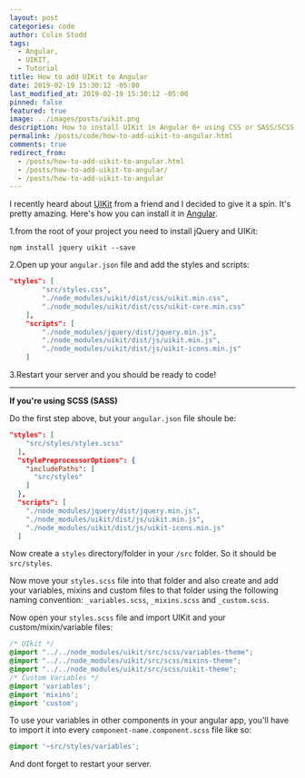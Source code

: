 ```yaml
---
layout: post
categories: code
author: Colin Stodd
tags:
  - Angular,
  - UIKIT,
  - Tutorial
title: How to add UIKit to Angular
date: 2019-02-19 15:30:12 -05:00
last_modified_at: 2019-02-19 15:30:12 -05:00
pinned: false
featured: true
image: ../images/posts/uikit.png
description: How to install UIKit in Angular 6+ using CSS or SASS/SCSS.
permalink: /posts/code/how-to-add-uikit-to-angular.html
comments: true
redirect_from:
  - /posts/how-to-add-uikit-to-angular.html
  - /posts/how-to-add-uikit-to-angular/
  - /posts/how-to-add-uikit-to-angular
---
```


I recently heard about <a href="https://getuikit.com" target="_blank" rel="noopener">UIKit</a> from a friend and I decided to give it a spin. It's pretty amazing. Here's how you can install it in <a href="https://angular.io/" target="_blank" rel="noopener">Angular</a>.

1.from the root of your project you need to install jQuery and UIKit:

`npm install jquery uikit --save`

2.Open up your `angular.json` file and add the styles and scripts:

```json
"styles": [
        "src/styles.css",
        "./node_modules/uikit/dist/css/uikit.min.css",
        "./node_modules/uikit/dist/css/uikit-core.min.css"
    ],
    "scripts": [
        "./node_modules/jquery/dist/jquery.min.js",
        "./node_modules/uikit/dist/js/uikit.min.js",
        "./node_modules/uikit/dist/js/uikit-icons.min.js"
    ]
```

3.Restart your server and you should be ready to code!

---

**If you're using SCSS (SASS)**

Do the first step above, but your `angular.json` file shoule be:

```json
"styles": [
    "src/styles/styles.scss"
  ],
  "stylePreprocessorOptions": {
    "includePaths": [
      "src/styles"
    ]
  },
  "scripts": [
    "./node_modules/jquery/dist/jquery.min.js",
    "./node_modules/uikit/dist/js/uikit.min.js",
    "./node_modules/uikit/dist/js/uikit-icons.min.js"
  ]
```

Now create a `styles` directory/folder in your `/src` folder. So it should be `src/styles`.

Now move your `styles.scss` file into that folder and also create and add your variables, mixins and custom files to that folder using the following naming convention: `_variables.scss`, `_mixins.scss` and `_custom.scss`.

Now open your `styles.scss` file and import UIKit and your custom/mixin/variable files:

```scss
/* UIkit */
@import "../../node_modules/uikit/src/scss/variables-theme";
@import "../../node_modules/uikit/src/scss/mixins-theme";
@import "../../node_modules/uikit/src/scss/uikit-theme";
/* Custom Variables */
@import 'variables';
@import 'mixins';
@import 'custom';
```

To use your variables in other components in your angular app, you'll have to import it into every `component-name.component.scss` file like so:

```scss
@import '~src/styles/variables';
```

And dont forget to restart your server.
